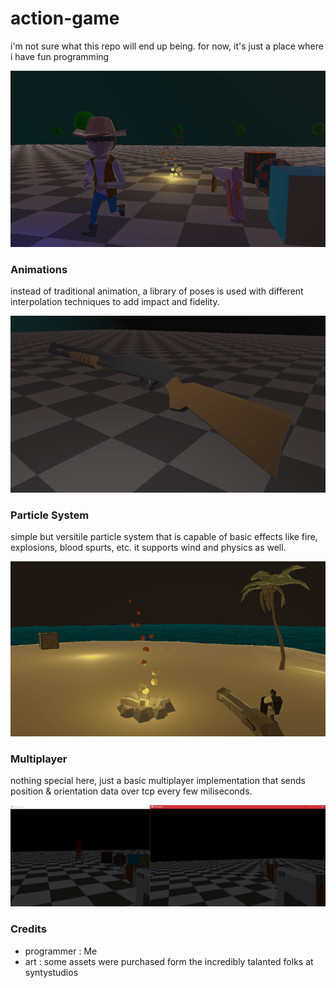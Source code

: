 # action-game

i'm not sure what this repo will end up being.
for now, it's just a place where i have fun programming

![showcase](assets/misc/showcase_0.gif)

### Animations
instead of traditional animation, a library of poses is used
with different interpolation techniques to add impact and fidelity.

![showcase](assets/misc/showcase_1.gif)

### Particle System
simple but versitile particle system that is capable of basic effects
like fire, explosions, blood spurts, etc. it supports wind and physics as well.

![showcase](assets/misc/showcase_2.gif)

### Multiplayer
nothing special here, just a basic multiplayer implementation 
that sends position & orientation data over tcp every few miliseconds.

![showcase](assets/misc/showcase_3.gif)

### Credits
- programmer : Me
- art : some assets were purchased form the incredibly talanted folks at syntystudios